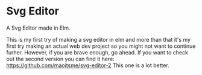 # Svg Editor
 A Svg Editor made in Elm.
 
This is my first try of making a svg editor in elm and more than that it's my first try making an actual web dev project so you might not want to continue furher. However, if you are brave enough, go ahead. If you want to check out the second version you can find it here: https://github.com/maoitsme/svg-editor-2 This one is a lot better.
